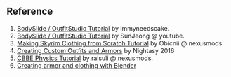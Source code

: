 ## Reference

1. [BodySlide / OutfitStudio Tutorial](https://www.immyneedscake.com/tutorials/bodyslide) by immyneedscake.
2. [BodySlide / OutfitStudio Tutorial](https://www.youtube.com/watch?v=JOVvpUqi8mc&list=PLZa3v-a_gOrARmZNk7Bo_ntPUZCLVPnSX) by SunJeong @ youtube.
3. [Making Skyrim Clothing from Scratch Tutorial](https://www.nexusmods.com/skyrimspecialedition/mods/96826) by Obicnii @ nexusmods.
4. [Creating Custom Outfits and Armors](https://www.nexusmods.com/fallout4/mods/7601) by Nightasy 2016
5. [CBBE Physics Tutorial](https://www.nexusmods.com/fallout4/mods/27985) by raisuli @ nexusmods.
6. [Creating armor and clothing with Blender](https://www.nexusmods.com/fallout4/mods/17785)
